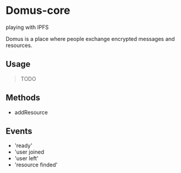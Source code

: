 # Domus-core

playing with IPFS

Domus is a place where people exchange encrypted messages and resources.

## Usage

> TODO


## Methods

- addResource


## Events

- 'ready'
- 'user joined
- 'user left'
- 'resource finded'
